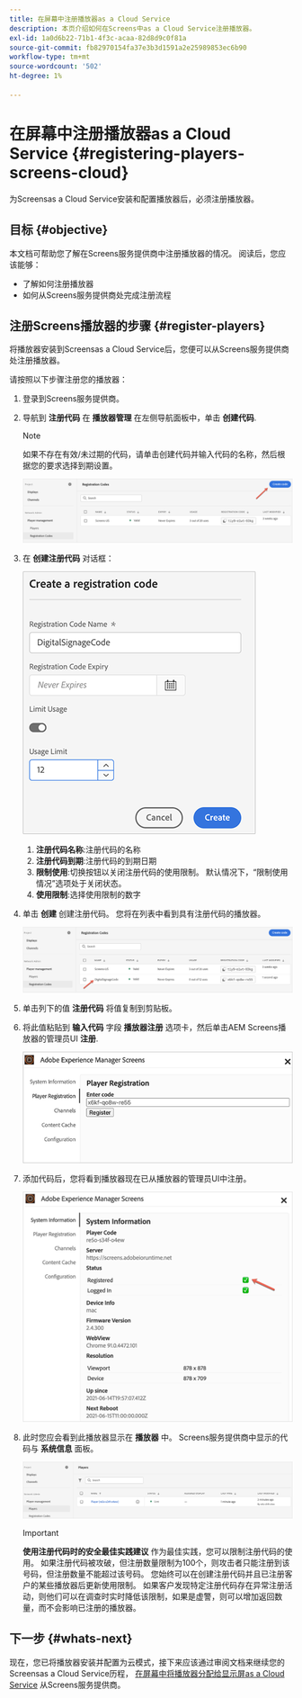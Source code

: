 ```yaml
---
title: 在屏幕中注册播放器as a Cloud Service
description: 本页介绍如何在Screens中as a Cloud Service注册播放器。
exl-id: 1a0d6b22-71b1-4f3c-acaa-82d8d9c0f81a
source-git-commit: fb82970154fa37e3b3d1591a2e25989853ec6b90
workflow-type: tm+mt
source-wordcount: '502'
ht-degree: 1%

---
```


# 在屏幕中注册播放器as a Cloud Service {#registering-players-screens-cloud}

为Screensas a Cloud Service安装和配置播放器后，必须注册播放器。

## 目标 {#objective}

本文档可帮助您了解在Screens服务提供商中注册播放器的情况。 阅读后，您应该能够：

* 了解如何注册播放器
* 如何从Screens服务提供商处完成注册流程

## 注册Screens播放器的步骤 {#register-players}

将播放器安装到Screensas a Cloud Service后，您便可以从Screens服务提供商处注册播放器。

请按照以下步骤注册您的播放器：

1. 登录到Screens服务提供商。

1. 导航到 **注册代码** 在 **播放器管理** 在左侧导航面板中，单击 **创建代码**.

   >[!NOTE]
   >如果不存在有效/未过期的代码，请单击创建代码并输入代码的名称，然后根据您的要求选择到期设置。

   ![图像](/help/screens-cloud/assets/player/register-player1.png)

1. 在 **创建注册代码** 对话框：

   ![图像](/help/screens-cloud/assets/player/register-player2.png)

   1. **注册代码名称**:注册代码的名称
   1. **注册代码到期**:注册代码的到期日期
   1. **限制使用**:切换按钮以关闭注册代码的使用限制。 默认情况下，“限制使用情况”选项处于关闭状态。
   1. **使用限制**:选择使用限制的数字

1. 单击 **创建** 创建注册代码。 您将在列表中看到具有注册代码的播放器。

   ![图像](/help/screens-cloud/assets/player/register-player3.png)

1. 单击列下的值 **注册代码**  将值复制到剪贴板。

1. 将此值粘贴到 **输入代码** 字段 **播放器注册** 选项卡，然后单击AEM Screens播放器的管理员UI **注册**.

   ![图像](/help/screens-cloud/assets/player/register-player4.png)


1. 添加代码后，您将看到播放器现在已从播放器的管理员UI中注册。

   ![图像](/help/screens-cloud/assets/player/register-player5.png)

1. 此时您应会看到此播放器显示在 **播放器** 中。 Screens服务提供商中显示的代码与 **系统信息** 面板。

   ![图像](/help/screens-cloud/assets/player/register-player6.png)

   >[!IMPORTANT]
   >**使用注册代码时的安全最佳实践建议**
   >作为最佳实践，您可以限制注册代码的使用。 如果注册代码被攻破，但注册数量限制为100个，则攻击者只能注册到该号码，但注册数量不能超过该号码。 您始终可以在创建注册代码并且已注册客户的某些播放器后更新使用限制。 如果客户发现特定注册代码存在异常注册活动，则他们可以在调查时实时降低该限制，如果是虚警，则可以增加返回数量，而不会影响已注册的播放器。


## 下一步 {#whats-next}

现在，您已将播放器安装并配置为云模式，接下来应该通过审阅文档来继续您的Screensas a Cloud Service历程， [在屏幕中将播放器分配给显示屏as a Cloud Service](/help/screens-cloud/managing-players-registration/assigning-player-display.md) 从Screens服务提供商。
